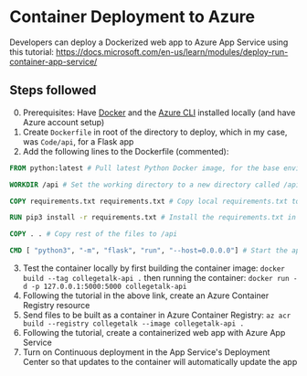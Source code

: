# Container Deployment to Azure

Developers can deploy a Dockerized web app to Azure App Service using this tutorial: https://docs.microsoft.com/en-us/learn/modules/deploy-run-container-app-service/

## Steps followed

0. Prerequisites: Have [Docker](https://docs.docker.com/get-docker/) and the [Azure CLI](https://docs.microsoft.com/en-us/cli/azure/install-azure-cli) installed locally (and have Azure account setup)
1. Create `Dockerfile` in root of the directory to deploy, which in my case, was `Code/api`, for a Flask app
2. Add the following lines to the Dockerfile (commented):

```Dockerfile
FROM python:latest # Pull latest Python Docker image, for the base environment

WORKDIR /api # Set the working directory to a new directory called /api

COPY requirements.txt requirements.txt # Copy local requirements.txt to /api

RUN pip3 install -r requirements.txt # Install the requirements.txt in the container

COPY . . # Copy rest of the files to /api

CMD [ "python3", "-m", "flask", "run", "--host=0.0.0.0"] # Start the app in the container
```

3. Test the container locally by first building the container image: `docker build --tag collegetalk-api .` then running the container: `docker run -d -p 127.0.0.1:5000:5000 collegetalk-api`
4. Following the tutorial in the above link, create an Azure Container Registry resource
5. Send files to be built as a container in Azure Container Registry: `az acr build --registry collegetalk --image collegetalk-api .`
6. Following the tutorial, create a containerized web app with Azure App Service
7. Turn on Continuous deployment in the App Service's Deployment Center so that updates to the container will automatically update the app
